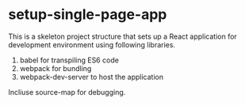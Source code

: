 # setup-single-page-app

This is a skeleton project structure that sets up a React application for development environment using following libraries.

1. babel for transpiling ES6 code
2. webpack for bundling
3. webpack-dev-server to host the application

Incliuse source-map for debugging.
